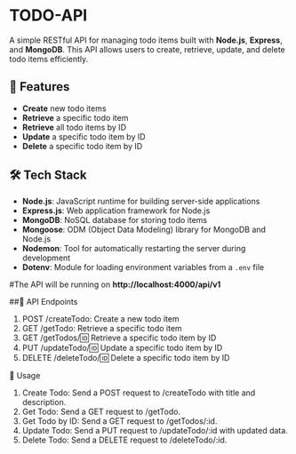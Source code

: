# TODO-API
A simple RESTful API for managing todo items built with **Node.js**, **Express**, and **MongoDB**. This API allows users to create, retrieve, update, and delete todo items efficiently.

## 🚀 Features
- **Create** new todo items
- **Retrieve** a specific todo item
- **Retrieve** all todo items by ID
- **Update** a specific todo item by ID
- **Delete** a specific todo item by ID

## 🛠️ Tech Stack
- **Node.js**: JavaScript runtime for building server-side applications
- **Express.js**: Web application framework for Node.js
- **MongoDB**: NoSQL database for storing todo items
- **Mongoose**: ODM (Object Data Modeling) library for MongoDB and Node.js
- **Nodemon**: Tool for automatically restarting the server during development
- **Dotenv**: Module for loading environment variables from a `.env` file

#The API will be running on **http://localhost:4000/api/v1**

##📡 API Endpoints
1. POST /createTodo: Create a new todo item
2. GET /getTodo: Retrieve a specific todo item
3. GET /getTodos/:id: Retrieve a specific todo item by ID
4. PUT /updateTodo/:id: Update a specific todo item by ID
5. DELETE /deleteTodo/:id: Delete a specific todo item by ID

🔧 Usage
1. Create Todo: Send a POST request to /createTodo with title and description.
2. Get Todo: Send a GET request to /getTodo.
3. Get Todo by ID: Send a GET request to /getTodos/:id.
4. Update Todo: Send a PUT request to /updateTodo/:id with updated data.
5. Delete Todo: Send a DELETE request to /deleteTodo/:id.
